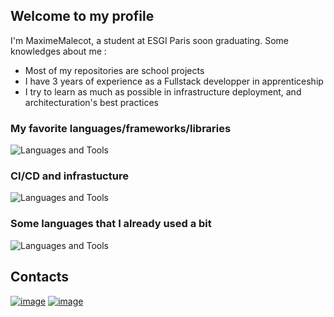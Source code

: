 ## Welcome to my profile

I'm MaximeMalecot, a student at ESGI Paris soon graduating. 
Some knowledges about me :
- Most of my repositories are school projects
- I have 3 years of experience as a Fullstack developper in apprenticeship
- I try to learn as much as possible in infrastructure deployment, and architecturation's best practices

 ### My favorite languages/frameworks/libraries

![Languages and Tools](https://skillicons.dev/icons?i=react,nodejs,nest,ts,symfony,js,php)

### CI/CD and infrastucture

![Languages and Tools](https://skillicons.dev/icons?i=docker,github,gcp,k8s,aws,vercel)

### Some languages that I already used a bit

![Languages and Tools](https://skillicons.dev/icons?i=next,go,java)

## Contacts 
[![image](https://img.shields.io/badge/Gmail-D14836?style=for-the-badge&logo=gmail&logoColor=white)](mailto:92maximemalecot@gmail.com)
[![image](https://img.shields.io/badge/LinkedIn-0077B5?style=for-the-badge&logo=linkedin&logoColor=white)](https://www.linkedin.com/in/maxime-malecot-44759b1a1)
<br>

